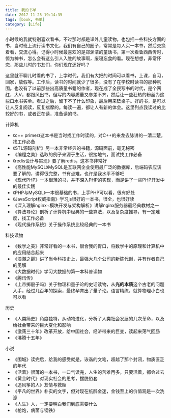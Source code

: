 ```yaml
---
title: 我的书单
date: 2017-11-25 19:14:35
tags: [book, 书单]
category: [Life]
---
```


小时候的我就特别喜欢看书，不过那时都是课外儿童读物，也包括一些科技方面的书，当时班上流行读书文化，我们有自己的圈子，常常是每人买一本书，然后交换着看，交流心得。记得小时候最喜欢的是郑渊洁的童话书，第一次看鲁西西传时，惊为神书，怎么会有这么引人入胜的故事啊，废寝忘食的看。现在想想，非常怀恋，那些儿时的书友们，你们现在还好吗？
<!--more-->

这里就不聊儿时看的书了，上学时代，我们有大把的时间可以看书，上课，自习，回家，放假等。工作后，读书的时间就少了很多，没有了在学校时读书的那种氛围。也没有了以前那些出高质量书籍的作者，现在成了全民写书的时代，是个网红，大V，都跟风出书，但写的内容质量又参差不齐，然后让一些狂热的粉丝为这些口水书买单。看过之后，留下不了什么印象，最后用来垫桌子。好的书，是可以让人反复阅读，反复揣摩的。每读一遍，都让人有新的体会。这里列点我读过的比较好的书，或者正在读，准备读的书。

计算机
* 《c++ primer》这本书是当时找工作时读的，对C++的来龙去脉讲的一清二楚，找工作必备
* 《STL源码剖析》另一本非常经典的书籍，源码面前，毫无秘密
* 《编程之美》选取的例子来源于生活，很接地气，面试找工作必备
* 《redis设计与实现》要了解redis，这本书非常好
* 《高性能MySQL》MySQL是互联网企业使用最广泛的数据库，后端码农应该要了解的，讲得很完整，书有点难，也许是我水平不够吧
* 《现代PHP》一本很薄的书，并不深入PHP的实现，而是讲了一些PHP开发中的最佳实践
* 《PHP与MySQL》一本很基础的书，上手PHP可以看，很有好处
* 《JavaScript权威指南》学习js很好的一本书，很全，也很好读
* 《深入理解nginx+模块开发与架构解析》讲解nginx服务器最经典教材之一
* 《算法导论》剖析了计算机中经典的一些算法，以及复杂度推导，有一定难度，找工作必备
* 《现代操作系统》关于操作系统比较经典的一本书


科技读物
* 《数学之美》非常好看的一本书，很合我的胃口，将数学中的原理和计算机中的应用结合起来
* 《浪潮之巅》讲了当今科技史上，最强大几个公司的新陈代谢，并有作者自己的见解
* 《大数据时代》学习大数据的第一本科普读物
* 《腾讯传》
* 《上帝掷骰子吗》关于物理和量子论的史话读物，从**光的本质**这个古老的问题入手，经过几百年的探索，最终孕育出了量子论。语言精练，就算物理小白也可以看

历史
* 《人类简史》角度独特，从动物进化，分析了人类社会发展的几次革命，以及给社会带来的巨大变化和影响
* 《激荡三十年》改革开放，给中国社会，经济带来的巨变，读起来荡气回肠
* 《沸腾十五年》

小说
* 《围城》读完后，给我的感受就是，诙谐的文笔，超越了那个封闭，物质匮乏的年代
* 《活着》很薄的一本书，一口气读完，人生的苦难再多，只要活着，都会过去
* 《黄金时代》对现实社会的思考，摆脱俗套
* 《追风筝的人》友情与救赎
* 《平凡的世界》朴实的文字，但对现在纸醉金迷，金钱至上的价值观是一次洗涤
* 《人生》人，一定要明白我们到底需要什么
* 《枪炮，病菌与钢铁》
